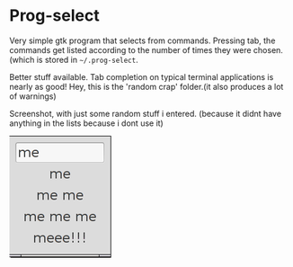 
# Prog-select

Very simple gtk program that selects from commands. Pressing tab, the commands
get listed according to the number of times they were chosen.(which is stored 
in  `~/.prog-select`.

Better stuff available. Tab completion on typical terminal applications is
nearly as good! Hey, this is the 'random crap' folder.(it also produces a lot 
of warnings)

Screenshot, with just some random stuff i entered.
(because it didnt have anything in the lists because i dont use it)

<img src="doc/screen.png">
